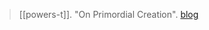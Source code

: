> [[powers-t]]. "On Primordial Creation". [blog](https://aryaakasha.com/2019/11/15/on-primordial-creation/)